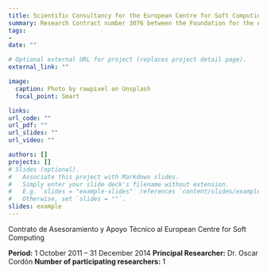 ```yaml
---
title: Scientific Consultancy for the European Centre for Soft Computing
summary: Research Contract number 3076 between the Foundation for the Advancement of Soft Computing (European Centre for Soft Computing) and the University of Granada via the Research Transference Office
tags:
- 
date: ""

# Optional external URL for project (replaces project detail page).
external_link: ""

image:
  caption: Photo by rawpixel on Unsplash
  focal_point: Smart

links: 
url_code: ""
url_pdf: ""
url_slides: ""
url_video: ""

authors: []
projects: []
# Slides (optional).
#   Associate this project with Markdown slides.
#   Simply enter your slide deck's filename without extension.
#   E.g. `slides = "example-slides"` references `content/slides/example-slides.md`.
#   Otherwise, set `slides = ""`.
slides: example
---
```

 Contrato de Asesoramiento y Apoyo Técnico al European Centre for Soft Computing

  **Period:** 1 October 2011 – 31 December 2014
  **Principal Researcher:** Dr. Oscar Cordón
  **Number of participating researchers:** 1

 